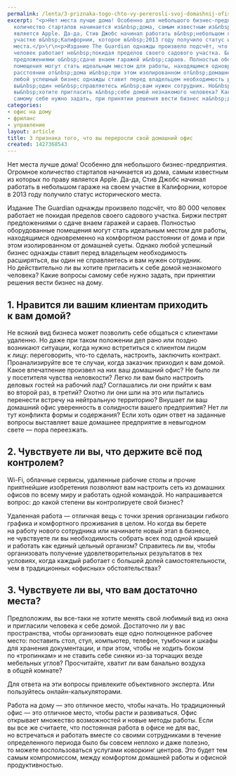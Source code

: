 ```yaml
---
permalink: /lenta/3-priznaka-togo-chto-vy-pererosli-svoj-domashnij-ofis
excerpt: "<p>Нет места лучше дома! Особенно для небольшого бизнес-предприятия. Огромное
  количество стартапов начинается из&nbsp;дома, самым известным из&nbsp;которых по&nbsp;праву
  является Apple. Да-да, Стив Джобс начинал работать в&nbsp;небольшом гараже на&nbsp;своем
  участке в&nbsp;Калифорнии, которое в&nbsp;2013 году получило статус исторического
  места.</p>\r\n<p>Издание The Guardian однажды произвело подсчёт, что 80&nbsp;000
  человек работает не&nbsp;покидая пределов своего садового участка. Биржи пестрят
  предложениями о&nbsp;сдаче внаем гаражей и&nbsp;сараев. Полностью оборудованные
  помещения могут стать идеальным местом для работы, находящимся одновременно на&nbsp;комфортном
  расстоянии от&nbsp;дома и&nbsp;при этом изолированном от&nbsp;домашней суеты. Однако
  любой успешный бизнес однажды ставит перед владельцем необходимость расширяться,
  вы&nbsp;один не&nbsp;справляетесь и&nbsp;вам нужен сотрудник. Но&nbsp;действительно&nbsp;ли
  вы&nbsp;хотите пригласить к&nbsp;себе домой незнакомого человека? Какие вопросы
  самому себе нужно задать, при принятии решения вести бизнес на&nbsp;дому.</p>"
categories:
- офис на дому
- фриланс
- управление
layout: article
title: 3 признака того, что вы переросли свой домашний офис
created: 1427368543
---
```

<p>Нет места лучше дома! Особенно для небольшого бизнес-предприятия. Огромное количество стартапов начинается из&nbsp;дома, самым известным из&nbsp;которых по&nbsp;праву является Apple. Да-да, Стив Джобс начинал работать в&nbsp;небольшом гараже на&nbsp;своем участке в&nbsp;Калифорнии, которое в&nbsp;2013 году получило статус исторического места.</p>
<p>Издание The Guardian однажды произвело подсчёт, что 80&nbsp;000 человек работает не&nbsp;покидая пределов своего садового участка. Биржи пестрят предложениями о&nbsp;сдаче внаем гаражей и&nbsp;сараев. Полностью оборудованные помещения могут стать идеальным местом для работы, находящимся одновременно на&nbsp;комфортном расстоянии от&nbsp;дома и&nbsp;при этом изолированном от&nbsp;домашней суеты. Однако любой успешный бизнес однажды ставит перед владельцем необходимость расширяться, вы&nbsp;один не&nbsp;справляетесь и&nbsp;вам нужен сотрудник. Но&nbsp;действительно&nbsp;ли вы&nbsp;хотите пригласить к&nbsp;себе домой незнакомого человека? Какие вопросы самому себе нужно задать, при принятии решения вести бизнес на&nbsp;дому.</p>
<h2>1. Нравится&nbsp;ли вашим клиентам приходить к&nbsp;вам домой?</h2>
<p>Не&nbsp;всякий вид бизнеса может позволить себе общаться с&nbsp;клиентами удаленно. Но&nbsp;даже при таком положении дел рано или поздно возникают ситуации, когда нужно встретиться с&nbsp;клиентом лицом к&nbsp;лицу: переговорить, что-то сделать, настроить, заключить контракт. Проанализируйте все те&nbsp;случаи, когда заказчик приходил к&nbsp;вам домой. Какое впечатление произвел на&nbsp;них ваш домашний офис? Не&nbsp;было&nbsp;ли у&nbsp;посетителя чувства неловкости? Легко&nbsp;ли вам было настроить деловых гостей на&nbsp;рабочий лад? Соглашались&nbsp;ли они прийти к&nbsp;вам во&nbsp;второй раз, в&nbsp;третий? Охотно&nbsp;ли они шли на&nbsp;это или пытались перенести встречу на&nbsp;нейтральную территорию? Внушает&nbsp;ли ваш домашний офис уверенность в&nbsp;солидности вашего предприятия? Нет&nbsp;ли тут конфликта формы и&nbsp;содержания? Если хоть один ответ на&nbsp;заданные вопросы выставляет ваше домашнее предприятие в&nbsp;невыгодном свете&nbsp;— пора переезжать. </p>
<h2>2. Чувствуете&nbsp;ли вы, что держите всё под контролем?</h2>
<p>Wi-Fi, облачные сервисы, удаленные рабочие столы и&nbsp;прочие приятнейшие изобретения позволяют вам настроить сеть из&nbsp;домашних офисов по&nbsp;всему миру и&nbsp;работать одной командой. Но&nbsp;напрашивается вопрос: до&nbsp;какой степени вы&nbsp;контролируете свой бизнес? </p>
<p>Удаленная работа&nbsp;— отличная вещь с&nbsp;точки зрения организации гибкого графика и&nbsp;комфортного проживания в&nbsp;целом. Но&nbsp;когда вы&nbsp;берете на&nbsp;работу нового сотрудника или начинаете новый этап в&nbsp;бизнесе, не&nbsp;чувствуете&nbsp;ли вы&nbsp;необходимость собрать всех под одной крышей и&nbsp;работать как единый цельный организм? Справитесь&nbsp;ли вы, чтобы организовать получение удовлетворительных результатов в&nbsp;тех условиях, когда каждый работает с&nbsp;большей долей самостоятельности, чем в&nbsp;традиционных «офисных» обстоятельствах?</p>
<h2>3. Чувствуете&nbsp;ли вы, что вам достаточно места?</h2>
<p>Предположим, вы&nbsp;все-таки не&nbsp;хотите менять свой любимый вид из&nbsp;окна и&nbsp;пригласили человека к&nbsp;себе домой. Достаточно&nbsp;ли у&nbsp;вас пространства, чтобы организовать еще одно полноценное рабочее место: поставить стол, стул, компьютер, телефон, тумбочки и&nbsp;шкафы для хранения документации, и&nbsp;при этом, чтобы не&nbsp;ходить боком по&nbsp;«тропинкам» и&nbsp;не&nbsp;ставить себе синяки из-за торчащих везде мебельных углов? Просчитайте, хватит&nbsp;ли вам банально воздуха в&nbsp;общей комнате?</p>
<p>Для ответа на&nbsp;эти вопросы привлеките объективного эксперта. Или пользуйтесь онлайн-калькуляторами.</p>
<p>Работа на&nbsp;дому&nbsp;— это отличное место, чтобы начать. Но&nbsp;традиционный офис&nbsp;— это отличное место, чтобы расти и&nbsp;развиваться. Офис открывает множество возможностей и&nbsp;новые методы работы. Если вы&nbsp;все&nbsp;же считаете, что постоянная работа в&nbsp;офисе не&nbsp;для вас, но&nbsp;встречаться и&nbsp;работать вместе со&nbsp;своими сотрудниками в&nbsp;течение определенного периода было&nbsp;бы совсем неплохо и&nbsp;даже полезно, то&nbsp;можете воспользоваться услугами коворкинг центров. Это будет тем самым компромиссом, между комфортом домашней работы и&nbsp;офисной продуктивностью. </p>
